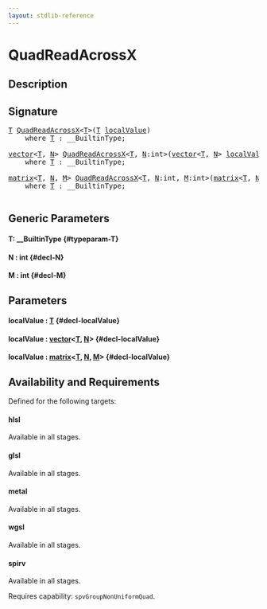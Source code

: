 ```yaml
---
layout: stdlib-reference
---
```


# QuadReadAcrossX

## Description





## Signature 

<pre>
<a href="/stdlib-reference/global-decls/quadreadacrossx-048e#typeparam-T" class="code_type">T</a> <a href="/stdlib-reference/global-decls/quadreadacrossx-048e">QuadReadAcrossX</a>&lt;<a href="/stdlib-reference/global-decls/quadreadacrossx-048e#typeparam-T" class="code_type">T</a>&gt;(<a href="/stdlib-reference/global-decls/quadreadacrossx-048e#typeparam-T" class="code_type">T</a> <a href="/stdlib-reference/global-decls/quadreadacrossx-048e#decl-localValue" class="code_param">localValue</a>)
    <span class='code_keyword'>where</span> <a href="/stdlib-reference/global-decls/quadreadacrossx-048e#typeparam-T" class="code_type">T</a> : __BuiltinType;

<a href="/stdlib-reference/types/vector/index" class="code_type">vector</a>&lt;<a href="/stdlib-reference/global-decls/quadreadacrossx-048e#typeparam-T" class="code_type">T</a>, <a href="/stdlib-reference/global-decls/quadreadacrossx-048e#decl-N" class="code_var">N</a>&gt; <a href="/stdlib-reference/global-decls/quadreadacrossx-048e">QuadReadAcrossX</a>&lt;<a href="/stdlib-reference/global-decls/quadreadacrossx-048e#typeparam-T" class="code_type">T</a>, <a href="/stdlib-reference/global-decls/quadreadacrossx-048e#decl-N" class="code_var">N</a>:<span class="code_keyword">int</span>&gt;(<a href="/stdlib-reference/types/vector/index" class="code_type">vector</a>&lt;<a href="/stdlib-reference/global-decls/quadreadacrossx-048e#typeparam-T" class="code_type">T</a>, <a href="/stdlib-reference/global-decls/quadreadacrossx-048e#decl-N" class="code_var">N</a>&gt; <a href="/stdlib-reference/global-decls/quadreadacrossx-048e#decl-localValue" class="code_param">localValue</a>)
    <span class='code_keyword'>where</span> <a href="/stdlib-reference/global-decls/quadreadacrossx-048e#typeparam-T" class="code_type">T</a> : __BuiltinType;

<a href="/stdlib-reference/types/matrix/index" class="code_type">matrix</a>&lt;<a href="/stdlib-reference/global-decls/quadreadacrossx-048e#typeparam-T" class="code_type">T</a>, <a href="/stdlib-reference/global-decls/quadreadacrossx-048e#decl-N" class="code_var">N</a>, <a href="/stdlib-reference/global-decls/quadreadacrossx-048e#decl-M" class="code_var">M</a>&gt; <a href="/stdlib-reference/global-decls/quadreadacrossx-048e">QuadReadAcrossX</a>&lt;<a href="/stdlib-reference/global-decls/quadreadacrossx-048e#typeparam-T" class="code_type">T</a>, <a href="/stdlib-reference/global-decls/quadreadacrossx-048e#decl-N" class="code_var">N</a>:<span class="code_keyword">int</span>, <a href="/stdlib-reference/global-decls/quadreadacrossx-048e#decl-M" class="code_var">M</a>:<span class="code_keyword">int</span>&gt;(<a href="/stdlib-reference/types/matrix/index" class="code_type">matrix</a>&lt;<a href="/stdlib-reference/global-decls/quadreadacrossx-048e#typeparam-T" class="code_type">T</a>, <a href="/stdlib-reference/global-decls/quadreadacrossx-048e#decl-N" class="code_var">N</a>, <a href="/stdlib-reference/global-decls/quadreadacrossx-048e#decl-M" class="code_var">M</a>&gt; <a href="/stdlib-reference/global-decls/quadreadacrossx-048e#decl-localValue" class="code_param">localValue</a>)
    <span class='code_keyword'>where</span> <a href="/stdlib-reference/global-decls/quadreadacrossx-048e#typeparam-T" class="code_type">T</a> : __BuiltinType;

</pre>

## Generic Parameters

#### T: \_\_BuiltinType {#typeparam-T}
#### N  : int {#decl-N}
#### M  : int {#decl-M}

## Parameters

#### localValue  : [T](/stdlib-reference/global-decls/quadreadacrossx-048e#typeparam-T) {#decl-localValue}
#### localValue  : [vector](/stdlib-reference/types/vector/index)\<[T](/stdlib-reference/types/vector/index#typeparam-T), [N](/stdlib-reference/types/vector/index#decl-N)\> {#decl-localValue}
#### localValue  : [matrix](/stdlib-reference/types/matrix/index)\<[T](/stdlib-reference/types/matrix/t-0), [N](/stdlib-reference/types/matrix/index#decl-N), [M](/stdlib-reference/types/matrix/index#decl-M)\> {#decl-localValue}

## Availability and Requirements

Defined for the following targets:

#### hlsl
Available in all stages.

#### glsl
Available in all stages.

#### metal
Available in all stages.

#### wgsl
Available in all stages.

#### spirv
Available in all stages.

Requires capability: `spvGroupNonUniformQuad`.


